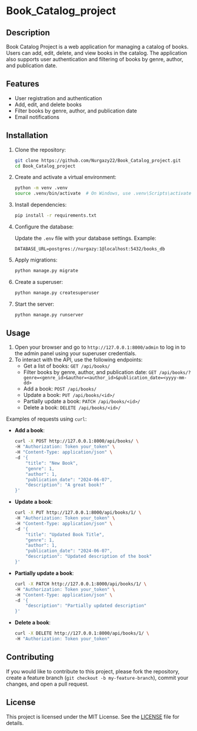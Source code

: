 # Book_Catalog_project

## Description

Book Catalog Project is a web application for managing a catalog of books. Users can add, edit, delete, and view books in the catalog. The application also supports user authentication and filtering of books by genre, author, and publication date.

## Features

- User registration and authentication
- Add, edit, and delete books
- Filter books by genre, author, and publication date
- Email notifications

## Installation

1. Clone the repository:

    ```sh
    git clone https://github.com/Nurgazy22/Book_Catalog_project.git
    cd Book_Catalog_project
    ```

2. Create and activate a virtual environment:

    ```sh
    python -m venv .venv
    source .venv/bin/activate  # On Windows, use .venv\Scripts\activate
    ```

3. Install dependencies:

    ```sh
    pip install -r requirements.txt
    ```

4. Configure the database:

    Update the `.env` file with your database settings. Example:

    ```plaintext
    DATABASE_URL=postgres://nurgazy:1@localhost:5432/books_db
    ```

5. Apply migrations:

    ```sh
    python manage.py migrate
    ```

6. Create a superuser:

    ```sh
    python manage.py createsuperuser
    ```

7. Start the server:

    ```sh
    python manage.py runserver
    ```

## Usage

1. Open your browser and go to `http://127.0.0.1:8000/admin` to log in to the admin panel using your superuser credentials.
2. To interact with the API, use the following endpoints:
    - Get a list of books: `GET /api/books/`
    - Filter books by genre, author, and publication date: `GET /api/books/?genre=<genre_id>&author=<author_id>&publication_date=<yyyy-mm-dd>`
    - Add a book: `POST /api/books/`
    - Update a book: `PUT /api/books/<id>/`
    - Partially update a book: `PATCH /api/books/<id>/`
    - Delete a book: `DELETE /api/books/<id>/`

Examples of requests using `curl`:

- **Add a book**:

    ```sh
    curl -X POST http://127.0.0.1:8000/api/books/ \
    -H "Authorization: Token your_token" \
    -H "Content-Type: application/json" \
    -d '{ 
        "title": "New Book", 
        "genre": 1, 
        "author": 1, 
        "publication_date": "2024-06-07", 
        "description": "A great book!" 
    }'
    ```

- **Update a book**:

    ```sh
    curl -X PUT http://127.0.0.1:8000/api/books/1/ \
    -H "Authorization: Token your_token" \
    -H "Content-Type: application/json" \
    -d '{ 
        "title": "Updated Book Title", 
        "genre": 1, 
        "author": 1, 
        "publication_date": "2024-06-07", 
        "description": "Updated description of the book" 
    }'
    ```

- **Partially update a book**:

    ```sh
    curl -X PATCH http://127.0.0.1:8000/api/books/1/ \
    -H "Authorization: Token your_token" \
    -H "Content-Type: application/json" \
    -d '{ 
        "description": "Partially updated description" 
    }'
    ```

- **Delete a book**:

    ```sh
    curl -X DELETE http://127.0.0.1:8000/api/books/1/ \
    -H "Authorization: Token your_token"
    ```

## Contributing

If you would like to contribute to this project, please fork the repository, create a feature branch (`git checkout -b my-feature-branch`), commit your changes, and open a pull request.

## License

This project is licensed under the MIT License. See the [LICENSE](LICENSE) file for details.
